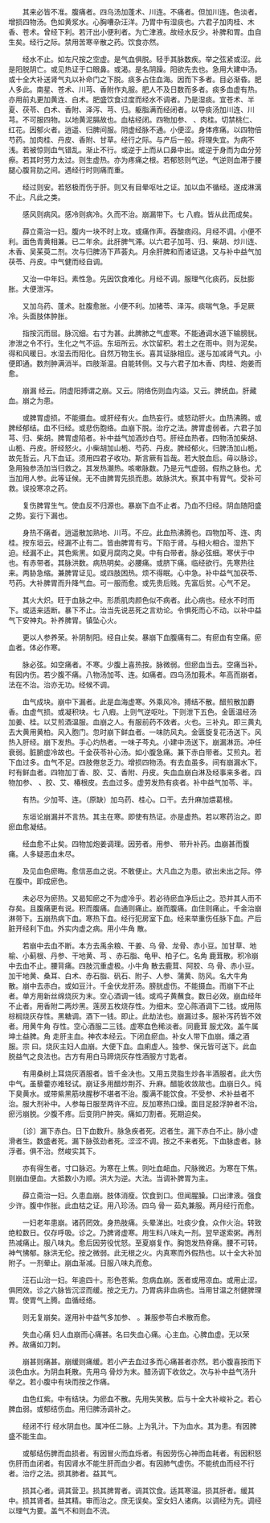 <!-- { "loadSidebar": true } -->
　　其来必皆不准。腹痛者。四乌汤加蓬术、川连。不痛者。但加川连。色淡者。增损四物汤。色如黄浆水。心胸嘈杂汪洋。乃胃中有湿痰也。六君子加肉桂、木香、苍术。曾经下利。若汗出小便利者。为亡津液。故经水反少。补脾和胃。血自生矣。经行之际。禁用苦寒辛散之药。饮食亦然。

　　经水不止。如左尺按之空虚。是气血俱脱。轻手其脉数疾。举之弦紧或涩。此是阳脱阴亡。或见热证于口眼鼻。或渴。是名阴躁。阳欲先去也。急用大建中汤。或十全大补送肾气丸以补命门之下脱。痰多占住血海。因而下多者。目必渐昏。肥人多此。南星、苍术、川芎、香附作丸服。肥人不及日数而多者。痰多血虚有热。亦用前丸更加黄连、白术。肥盛饮食过度而经水不调者。乃是湿痰。宜苍术、半夏、茯苓、白术、香附、泽泻、芎、归。躯脂满而经闭者。以导痰汤加川连、川芎。不可服四物。以地黄泥膈故也。血枯经闭。四物加参、 、肉桂。切禁桃仁、红花。因郁火者。逍遥、归脾间服。阴虚经脉不通。小便涩。身体疼痛。以四物倍芍药。加肉桂、丹皮、香附、甘草。经行之际。与产后一般。将理失宜。为病不浅。若被惊则血气错乱。渐止不行。或逆于上而从口鼻中出。或逆于身而为血分劳瘵。若其时劳力太过。则生虚热。亦为疼痛之根。若郁怒则气逆。气逆则血滞于腰腿心腹背肋之间。遇经行时则痛而重。

　　经过则安。若怒极而伤于肝。则又有目晕呕吐之证。加以血不循经。遂成淋漓不止。凡此之类。

　　感风则病风。感冷则病冷。久而不治。崩漏带下。七 八瘕。皆从此而成矣。

　　薛立斋治一妇。腹内一块不时上攻。或痛作声。吞酸痞闷。月经不调。小便不利。面色青黄相兼。已二年余。此肝脾气滞。以六君子加芎、归、柴胡、炒川连、木香、吴茱萸二剂。次与归脾汤下芦荟丸。月余肝脾和而诸证退。又与补中益气加茯苓、丹皮。中气健而经自调。

　　又治一中年妇。素性急。先因饮食难化。月经不调。服理气化痰药。反肚膨胀。大便泄泻。

　　又加乌药、蓬术。肚腹愈胀。小便不利。加猪苓、泽泻。痰喘气急。手足厥冷。头面肢体肿胀。

　　指按沉而屈。脉沉细。右寸为甚。此脾肺之气虚寒。不能通调水道下输膀胱。渗泄之令不行。生化之气不运。东垣所云。水饮留积。若土之在雨中。则为泥矣。得和风暖日。水湿去而阳化。自然万物生长。喜其证脉相应。遂与加减肾气丸。小便即通。数剂肿满消半。四肢渐温。自能转侧。又与六君子加木香、肉桂、炮姜而愈。

　　崩漏 经云。阴虚阳搏谓之崩。又云。阴络伤则血内溢。又云。脾统血。肝藏血。崩之为患。

　　或脾胃虚损。不能摄血。或肝经有火。血热妄行。或怒动肝火。血热沸腾。或脾经郁结。血不归经。或悲伤胞络。血崩下脱。治疗之法。脾胃虚弱者。六君子加芎、归、柴胡。脾胃虚陷者。补中益气加酒炒白芍。肝经血热者。四物汤加柴胡、山栀、丹皮。肝经怒火。小柴胡加山栀、芍药、丹皮。脾经郁火。归脾汤加山栀。故先哲云。凡下血证。须用四君子收功。斯言厥有旨哉。若大脱血后。毋以脉诊。急用独参汤加当归救之。其发热潮热。咳嗽脉数。乃是元气虚弱。假热之脉也。尤当加用人参。此等证候。无不由脾胃先损而患。故脉洪大。察其中有胃气。受补可救。误投寒凉之药。

　　复伤脾胃生气。使血反不归源也。暴崩下血不止者。乃血不归经。阴血随阳盛之势。妄行下漏也。

　　身热不痛者。逍遥散加熟地、川芎。不应。此血热沸腾也。四物加芩、连、肉桂。按东垣云。经漏不止有二。皆由脾胃有亏。下陷于肾。与相火相合。湿热下迫。经漏不止。其色紫黑。如夏月腐肉之臭。中有白带者。脉必弦细。寒伏于中也。有赤带者。其脉洪数。病热明矣。必腰痛。或脐下痛。临经欲行。先寒热往来。两胁急缩。兼脾胃证见。或四肢困热。烦不得眠。心中急。补中益气加茯苓、芍药。大补脾胃而升降气血。可一服而愈。或先贵后贱。先富后贫。心气不足。

　　其火大炽。旺于血脉之中。形质肌肉颜色似不病者。此心病也。经水不时而下。或适来适断。暴下不止。治当先说恶死之言劝论。令惧死而心不动。以补中益气下安神丸。补养脾胃。镇坠心火。

　　更以人参养荣。补阴制阳。经自止矣。暴崩下血腹痛有二。有瘀血有空痛。瘀血者。体必作寒。

　　脉必弦。如空痛者。不寒。少腹上喜热按。脉微弱。但瘀血当去。空痛当补。有因内伤。若少腹不痛。八物汤加芩、连。如痛者。四乌汤加莪术。年高而崩者。法在不治。治亦无功。经候不调。

　　血气成块。崩中下漏者。此是血海虚寒。外乘风冷。搏结不散。醋煎散加麝香。血虚气损。或凝积块。七 八瘕。上则气逆呕吐。下则泄下五色。金匮温经汤加姜、桂。以艾煎酒温服。血崩之人。有服前药不效者。火也。三补丸。即三黄丸去大黄用黄柏。风入胞门。忽时崩下鲜血者。一味防风丸。金匮旋复花汤送下。风热入肝经。崩下发热。手心灼热者。一味子芩丸。小建中汤送下。崩漏淋沥。冲任衰弱。脏腑虚冷故也。千金茯苓补心汤。如小腹急痛。兼下赤白带者。艾煎丸。若下血过多。血气不足。四肢倦怠乏力。增损四物汤。有去血虽多。间有崩漏水下。时有鲜血者。四物加丁香、胶、艾、香附、丹皮。失血血崩白淋及经事来多者。四物加参、 、胶、艾、椿根皮。去血过多。虚劳发热有痰者。补中益气加苓、半。

　　有热。少加芩、连。（原缺）加乌药、桂心。口干。去升麻加煨葛根。

　　东垣论崩漏并不言热。其主在寒。即使有热证。亦是虚热。若以寒药治之。即瘀血愈凝结。

　　经血愈不止矣。四物加炮姜调理。因劳者。用参、 带升补药。血崩甚而腹痛。人多疑恶血未尽。

　　及见血色瘀晦。愈信恶血之说。不敢便止。大凡血之为患。欲出未出之际。停在腹中。即成瘀色。

　　未必尽为瘀热。又曷知瘀之不为虚冷乎。若必待瘀血净后止之。恐并其人而不存矣。且腹痛更有说。积而腹痛。血通则痛止。崩而腹痛。血住则痛止。千金治崩淋带下。五崩热病下血。寒热下血。经行犯房室下血。经来举重伤任脉下血。产后脏开经利下血。外实内虚之病。用小牛角 散。

　　若崩中去血不断。本方去禹余粮、干姜、乌 骨、龙骨、赤小豆。加甘草、地榆、小蓟根、丹参、干地黄、芎 、赤石脂、龟甲、柏子仁。名角 鹿茸散。积冷崩中去血不止。腰背痛。四肢沉重虚极。小牛角 散去鹿茸、阿胶、乌 骨、赤小豆。加干地黄、桑耳、白术、赤石脂、矾石、附子、人参、蒲黄、防风。名大牛角 散。崩中去赤白。或如豆汁。千金伏龙肝汤。膀胱虚伤。不能摄血。而崩下不止者。单方用新丝绵烧灰为末。空心酒调一钱。或鸡子黄蘸食。数日必效。崩血经年不止者。用香附二两炒黑。莲房五枚烧存性。为细末。空心陈酒调下二钱。或用陈棕榈烧灰存性。黑糖调。酒下一钱。即止。此劫法也。崩漏过多。服补泻药皆不效者。用黄牛角 存性。空心酒服二三钱。虚寒血色稀淡者。同鹿茸 服尤效。盖牛属坤土益脾。角 走肝主血。神农本经云。下闭血瘀血。补女人带下血崩。燔之酒服。宗 曰。烧灰主妇人血崩。大便下血。血痢虚人。独参、保元皆可送下。此血脱益气之良法也。古方有用白马蹄烧灰存性酒服方寸匙者。

　　有用桑树上耳烧灰酒服者。皆千金决也。又用五灵脂生炒各半酒服者。此大伤中气。虽藜藿亦难轻试。崩证多用醋炒荆芥、升麻。醋能收敛故也。血崩日久。纯下臭黄水。或带紫黑筋块腥秽不堪者不治。腹满不能饮食。不受参、术补益者不治。服大剂补中。人参每日服至两许不应。反加寒热口燥。面目足胫浮肿者不治。瘀污崩脱。少腹不疼。后变阴户肿突。痛如刀割者。死期迫矣。

　　〔诊〕漏下赤白。日下血数升。脉急疾者死。迟者生。漏下赤白不止。脉小虚滑者生。数盛者死。漏下脉弦劲者死。涩涩不调。按之不来者死。下血脉虚者。脉浮者。俱不治。然峻实其下。

　　亦有得生者。寸口脉迟。为寒在上焦。则吐血衄血。尺脉微迟。为寒在下焦。则崩血便血。大抵数小为顺。洪大为逆。大法。当调补脾胃为主。

　　薛立斋治一妇。久患血崩。肢体消瘦。饮食到口。但闻腥臊。口出津液。强食少许。腹中作胀。此血枯之证。用八珍汤。四乌 骨一 茹丸兼服。两月经行而愈。

　　一妇老年患崩。诸药罔效。身热肢痛。头晕涕出。吐痰少食。众作火治。转致绝粒数日。仅存呼吸。诊之。乃脾肾虚寒。用生料八味丸一剂。翌早遂索粥。再剂热减痛止。服八味丸。愈后因劳役忧怒。至夏崩复作。胸饱发热脊痛。腰不可转。神气怫郁。脉洪无伦。按之微弱。此无根之火。内真寒而外假热也。以十全大补加附子。一剂晕止。崩血渐减。日服八味丸而愈。

　　汪石山治一妇。年逾四十。形色苍紫。忽病血崩。医者或用凉血。或用止涩。俱罔效。诊之六脉皆沉涩而缓。按之无力。乃胃病非血病也。当用甘温之剂健脾理胃。使胃气上腾。血循经络。

　　则无复崩矣。遂用补中益气多加参、 。兼服参苓白术散而愈。

　　失血心痛 妇人血崩而心痛甚。名曰失血心痛。心主血。心脾血虚。无以荣养。故痛如刀刺。

　　崩甚则痛甚。崩缓则痛缓。若小产去血过多而心痛甚者亦然。若小腹喜按而下淡色血水。为阴血耗散。先用乌 骨炒为末。醋汤调下收敛之。次与补中益气汤升举之。若小腹中有块而按之作痛。

　　血色红紫。中有结块。为瘀血不散。先用失笑散。后与十全大补峻补之。若心脾血弱。或郁结伤血。用归脾汤调补之。

　　经闭不行 经水阴血也。属冲任二脉。上为乳汁。下为血水。其为患。有因脾盛不能生血。

　　或郁结伤脾而血损者。有因冒火而血烁者。有因劳伤心神而血耗者。有因积怒伤肝而血闭者。有因肾水不能生肝而血少者。有因肺气虚伤。不能统血而经不行者。治疗之法。损其肺者。益其气。

　　损其心者。调其营卫。损其脾胃者。调其饮食。适其寒温。损其肝者。缓其中。损其肾者。益其精。审而治之。庶无误矣。室女妇人诸病。以调经为先。调经以理气为要。盖气不和则血不流。

